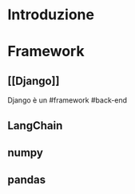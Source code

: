 # Introduzione
# Framework
## [[Django]]
Django è un #framework #back-end 
## LangChain
## numpy
## pandas
